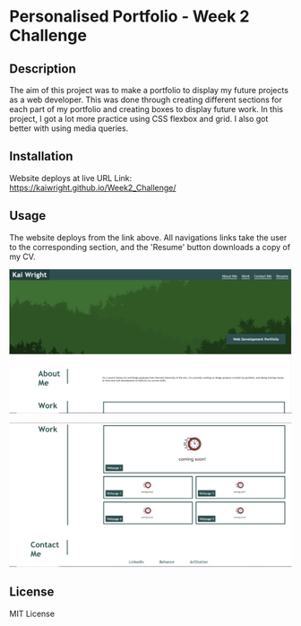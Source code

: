 # Personalised Portfolio - Week 2 Challenge

## Description

The aim of this project was to make a portfolio to display my future projects as a web developer. This was done through creating different sections for each part of my portfolio and creating boxes to display future work. In this project, I got a lot more practice using CSS flexbox and grid. I also got better with using media queries. 

## Installation

Website deploys at live URL
Link: https://kaiwright.github.io/Week2_Challenge/

## Usage

The website deploys from the link above. All navigations links take the user to the corresponding section, and the 'Resume' button downloads a copy of my CV.  

![ Picture of the first section of Porfolio website](../images/portfolioWebsitePic1.PNG)

![ Picture of the second section of Portfolio website](../images/portfolioWebsitePic2.PNG)

## License

MIT License
